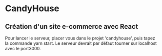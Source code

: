 ﻿# CandyHouse

 ## Création d'un site e-commerce avec React


Pour lancer le serveur, placer vous dans le projet 'candyhouse', puis tapez la commande yarn start. Le serveur devrait par défaut tourner sur localhost avec le port3000.